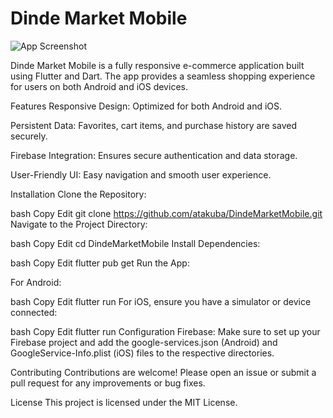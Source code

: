 # Dinde Market Mobile

![App Screenshot](https://i.postimg.cc/3RdhbcDn/dinde-market-screenshot.png)

Dinde Market Mobile is a fully responsive e-commerce application built using Flutter and Dart. The app provides a seamless shopping experience for users on both Android and iOS devices.

Features
Responsive Design: Optimized for both Android and iOS.

Persistent Data: Favorites, cart items, and purchase history are saved securely.

Firebase Integration: Ensures secure authentication and data storage.

User-Friendly UI: Easy navigation and smooth user experience.

Installation
Clone the Repository:

bash
Copy
Edit
git clone https://github.com/atakuba/DindeMarketMobile.git
Navigate to the Project Directory:

bash
Copy
Edit
cd DindeMarketMobile
Install Dependencies:

bash
Copy
Edit
flutter pub get
Run the App:

For Android:

bash
Copy
Edit
flutter run
For iOS, ensure you have a simulator or device connected:

bash
Copy
Edit
flutter run
Configuration
Firebase: Make sure to set up your Firebase project and add the google-services.json (Android) and GoogleService-Info.plist (iOS) files to the respective directories.

Contributing
Contributions are welcome! Please open an issue or submit a pull request for any improvements or bug fixes.

License
This project is licensed under the MIT License.
